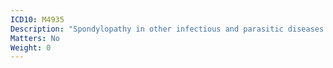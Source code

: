 ```yaml
---
ICD10: M4935
Description: "Spondylopathy in other infectious and parasitic diseases classified elsewhere: Thoracolumbar region"
Matters: No
Weight: 0
---
```



